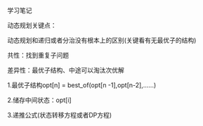 学习笔记

动态规划关键点：

动态规划和递归或者分治没有根本上的区别(关键看有无最优子的结构)

共性：找到重复子问题

差异性：最优子结构、中途可以淘汰次优解

1.最优子结构opt[n] = best_of(opt[n -1],opt[n-2],......)

2.储存中间状态：opt[i]

3.递推公式(状态转移方程或者DP方程)